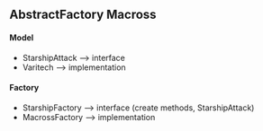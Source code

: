 ## AbstractFactory Macross

#### Model
* StarshipAttack --> interface
* Varitech --> implementation

#### Factory
* StarshipFactory --> interface (create methods, StarshipAttack)
* MacrossFactory --> implementation
 